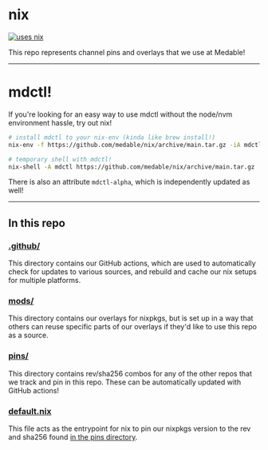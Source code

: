 # nix

[![uses nix](https://img.shields.io/badge/uses-nix-%237EBAE4)](https://nixos.org/)

This repo represents channel pins and overlays that we use at Medable!

---

# mdctl!

If you're looking for an easy way to use mdctl without the node/nvm environment hassle, try out nix!

```bash
# install mdctl to your nix-env (kinda like brew install!)
nix-env -f https://github.com/medable/nix/archive/main.tar.gz -iA mdctl

# temporary shell with mdctl!
nix-shell -A mdctl https://github.com/medable/nix/archive/main.tar.gz
```

There is also an attribute `mdctl-alpha`, which is independently updated as well!

---

## In this repo

### [.github/](./.github/)

This directory contains our GitHub actions, which are used to automatically check for updates to various sources, and rebuild and cache our nix setups for multiple platforms.

### [mods/](./mods/)

This directory contains our overlays for nixpkgs, but is set up in a way that others can reuse specific parts of our overlays if they'd like to use this repo as a source.

### [pins/](./pins/)

This directory contains rev/sha256 combos for any of the other repos that we track and pin in this repo. These can be automatically updated with GitHub actions!

### [default.nix](./default.nix)

This file acts as the entrypoint for nix to pin our nixpkgs version to the rev and sha256 found [in the pins directory](./pins).

